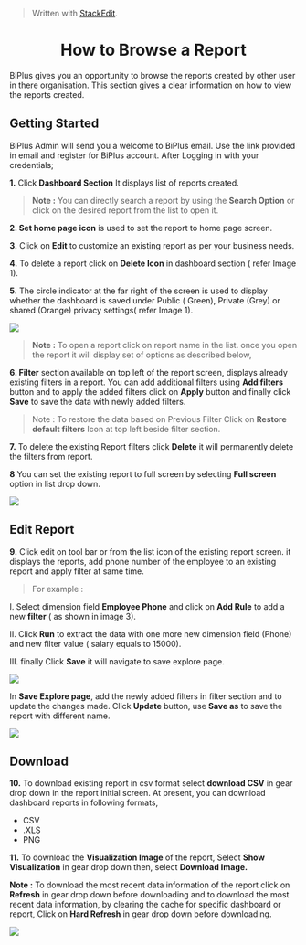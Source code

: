 
> Written with [StackEdit](https://stackedit.io/).

<center><h1>How to Browse a Report</h1></center>

BiPlus gives you an opportunity to browse the reports created by other user in there organisation. This section gives a clear information on how to view the reports created.

## Getting Started

BiPlus Admin will send you a welcome to BiPlus email. Use the link provided in email and register for BiPlus account. After Logging in with your credentials;

**1.** Click  **Dashboard Section** It displays list of  reports created. 

> **Note :** You can directly search a report by using the **Search Option** or click on the desired report from the list to open it.

**2. Set home page icon** is used to set the report to home page screen.

**3.**  Click on  **Edit** to customize an existing report as per your business needs.

**4.** To delete a report click on **Delete Icon**  in dashboard section ( refer Image 1).

**5.**  The circle indicator at the far right of the screen is used to display whether the dashboard is saved under Public ( Green), Private (Grey) or shared (Orange) privacy settings( refer Image 1).

![
](https://raw.githubusercontent.com/sv18042016/fp1/b0099f7179ee34c8f8492190d526ece2479b23b6/images/browse_rep1.png)

> **Note :** To open a  report click on report name in the list. once you open the report it will display set of options as described below,

**6. Filter** section available on top left of the report screen, displays already existing filters in a report. You can add additional filters using **Add filters** button and to apply the added filters click on **Apply** button and finally click **Save** to save the data with newly added filters.

> Note : To restore the data based on Previous Filter Click on  **Restore default filters** Icon at top left beside filter section.

**7.** To delete the existing Report filters click **Delete** it will permanently delete the filters from report.

**8** You can set the existing report to full screen by selecting **Full screen** option in list drop down.

![
](https://raw.githubusercontent.com/sv18042016/fp1/b0099f7179ee34c8f8492190d526ece2479b23b6/images/browse_rep2.png)

## Edit Report

 **9.** Click edit on tool bar or from the list icon of the existing report screen. it displays the reports,  add phone number of the employee to an existing report and apply filter at same time.

> For example :
 
I. Select dimension field **Employee Phone** and click on **Add Rule** to add a new **filter** ( as shown in image 3). 

II. Click **Run** to extract the data with one more new dimension field (Phone) and new filter value ( salary equals to 15000). 

III. finally Click **Save** it will navigate to save explore page.

![
](https://raw.githubusercontent.com/sv18042016/fp1/b0099f7179ee34c8f8492190d526ece2479b23b6/images/browse_rep3.png)

In **Save Explore page**, add the newly added filters in filter section and to update the changes made.
Click **Update** button, use **Save as** to save the report with different name.

![
](https://raw.githubusercontent.com/sv18042016/fp1/b0099f7179ee34c8f8492190d526ece2479b23b6/images/browse_rep4.png)
## Download


**10.** To download existing report in csv format select **download CSV** in gear drop down in the report initial screen.
 At present, you can download dashboard reports in following formats,
 - CSV
 - .XLS
-  PNG

**11.**  To download the **Visualization Image** of the report,  Select **Show Visualization** in gear drop down then, select  **Download Image.**

**Note :** To download the most recent data information of the report click on **Refresh** in gear drop down before downloading and to download the most recent data information, by clearing the cache for specific dashboard or report, Click on **Hard Refresh** in gear drop down before downloading. 

![
](https://raw.githubusercontent.com/sv18042016/fp1/b0099f7179ee34c8f8492190d526ece2479b23b6/images/browse_rep5.png)









<!--stackedit_data:
eyJoaXN0b3J5IjpbLTE1NjI1NjI3MzgsMjg2NDY2MzM4LDM1MD
kwNDIxOCw4ODE0OTM5OSwtNzMyMTY2MDYzLC0xMDA0MTY1MDM1
LC02NTc3MTc2NDksLTEzMjYxNDY3OTUsLTE4OTkxNzgyOTgsLT
E4MTc3NTA0MzAsLTQxOTQ3MjQ3LC0xNTUyNzgyNzY3LDE2ODE3
MzU4NzgsLTE2MTgwOTc3MzAsLTIwMzIwMTE2MTksLTEyMzI0Mj
UyNzMsMTcwNTMwNDE5MCwtMTI1MDk3MzU1MiwyMDc5NDc3NDIy
LC04OTMxNTE3NjddfQ==
-->
